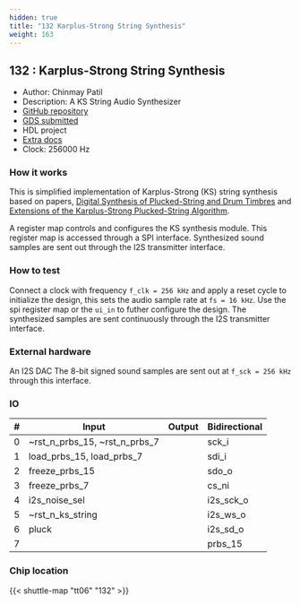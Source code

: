 ```yaml
---
hidden: true
title: "132 Karplus-Strong String Synthesis"
weight: 163
---
```


## 132 : Karplus-Strong String Synthesis

* Author: Chinmay Patil
* Description: A KS String Audio Synthesizer 
* [GitHub repository](https://github.com/pyamnihc/tt06_um_ks_pyamnihc)
* [GDS submitted](https://github.com/pyamnihc/tt06_um_ks_pyamnihc/actions/runs/8743491773)
* HDL project
* [Extra docs](None)
* Clock: 256000 Hz

<!---

This file is used to generate your project datasheet. Please fill in the information below and delete any unused
sections.

You can also include images in this folder and reference them in the markdown. Each image must be less than
512 kb in size, and the combined size of all images must be less than 1 MB.
-->


### How it works

This is simplified implementation of Karplus-Strong (KS) string synthesis based on papers, [Digital Synthesis of Plucked-String and Drum Timbres](https://doi.org/10.2307/3680062) and [Extensions of the Karplus-Strong Plucked-String Algorithm](https://doi.org/10.2307/3680063).

A register map controls and configures the KS synthesis module. This register map is accessed through a SPI interface. Synthesized sound samples are sent out through the I2S transmitter interface.

### How to test

Connect a clock with frequency `f_clk = 256 kHz` and apply a reset cycle to initialize the design, this sets the audio sample rate at `fs = 16 kHz`. Use the spi register map or the `ui_in` to futher configure the design. The synthesized samples are sent continuously through the I2S transmitter interface.

### External hardware

An I2S DAC
The 8-bit signed sound samples are sent out at `f_sck = 256 kHz` through this interface.


### IO

| # | Input          | Output         | Bidirectional   |
| - | -------------- | -------------- | --------------- |
| 0 | ~rst_n_prbs_15, ~rst_n_prbs_7 |  | sck_i |
| 1 | load_prbs_15, load_prbs_7 |  | sdi_i |
| 2 | freeze_prbs_15 |  | sdo_o |
| 3 | freeze_prbs_7 |  | cs_ni |
| 4 | i2s_noise_sel |  | i2s_sck_o |
| 5 | ~rst_n_ks_string |  | i2s_ws_o |
| 6 | pluck |  | i2s_sd_o |
| 7 |  |  | prbs_15 |

### Chip location

{{< shuttle-map "tt06" "132" >}}

